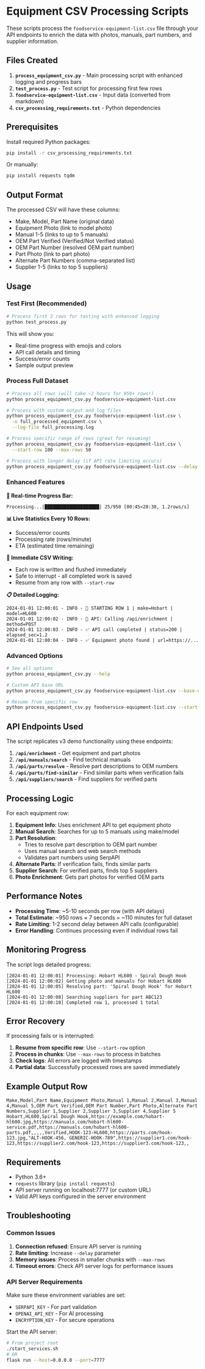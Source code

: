 # Equipment CSV Processing Scripts

These scripts process the `foodservice-equipment-list.csv` file through your API endpoints to enrich the data with photos, manuals, part numbers, and supplier information.

## Files Created

1. **`process_equipment_csv.py`** - Main processing script with enhanced logging and progress bars
2. **`test_process.py`** - Test script for processing first few rows
3. **`foodservice-equipment-list.csv`** - Input data (converted from markdown)
4. **`csv_processing_requirements.txt`** - Python dependencies

## Prerequisites

Install required Python packages:
```bash
pip install -r csv_processing_requirements.txt
```

Or manually:
```bash
pip install requests tqdm
```

## Output Format

The processed CSV will have these columns:
- Make, Model, Part Name (original data)
- Equipment Photo (link to model photo)
- Manual 1-5 (links to up to 5 manuals)
- OEM Part Verified (Verified/Not Verified status)
- OEM Part Number (resolved OEM part number)
- Part Photo (link to part photo)
- Alternate Part Numbers (comma-separated list)
- Supplier 1-5 (links to top 5 suppliers)

## Usage

### Test First (Recommended)
```bash
# Process first 3 rows for testing with enhanced logging
python test_process.py
```

This will show you:
- Real-time progress with emojis and colors
- API call details and timing
- Success/error counts
- Sample output preview

### Process Full Dataset
```bash
# Process all rows (will take ~2 hours for 950+ rows!)
python process_equipment_csv.py foodservice-equipment-list.csv

# Process with custom output and log files
python process_equipment_csv.py foodservice-equipment-list.csv \
  -o full_processed_equipment.csv \
  --log-file full_processing.log

# Process specific range of rows (great for resuming)
python process_equipment_csv.py foodservice-equipment-list.csv \
  --start-row 100 --max-rows 50

# Process with longer delay (if API rate limiting occurs)
python process_equipment_csv.py foodservice-equipment-list.csv --delay 3.0
```

### Enhanced Features

**🎯 Real-time Progress Bar:**
```
Processing...|████████████████████| 25/950 [00:45<28:30, 1.2rows/s]
```

**📊 Live Statistics Every 10 Rows:**
- Success/error counts
- Processing rate (rows/minute)
- ETA (estimated time remaining)

**💾 Immediate CSV Writing:**
- Each row is written and flushed immediately
- Safe to interrupt - all completed work is saved
- Resume from any row with `--start-row`

**📋 Detailed Logging:**
```
2024-01-01 12:00:01 - INFO - 🚀 STARTING ROW 1 | make=Hobart | model=HL600
2024-01-01 12:00:02 - INFO - 🔗 API: Calling /api/enrichment | method=POST
2024-01-01 12:00:03 - INFO - ✅ API call completed | status=200 | elapsed_sec=1.2
2024-01-01 12:00:04 - INFO - ✅ Equipment photo found | url=https://...
```

### Advanced Options
```bash
# See all options
python process_equipment_csv.py --help

# Custom API base URL
python process_equipment_csv.py foodservice-equipment-list.csv --base-url http://localhost:8080

# Resume from specific row
python process_equipment_csv.py foodservice-equipment-list.csv --start-row 100 --max-rows 100
```

## API Endpoints Used

The script replicates v3 demo functionality using these endpoints:

1. **`/api/enrichment`** - Get equipment and part photos
2. **`/api/manuals/search`** - Find technical manuals 
3. **`/api/parts/resolve`** - Resolve part descriptions to OEM numbers
4. **`/api/parts/find-similar`** - Find similar parts when verification fails
5. **`/api/suppliers/search`** - Find suppliers for verified parts

## Processing Logic

For each equipment row:

1. **Equipment Info**: Uses enrichment API to get equipment photo
2. **Manual Search**: Searches for up to 5 manuals using make/model
3. **Part Resolution**: 
   - Tries to resolve part description to OEM part number
   - Uses manual search and web search methods
   - Validates part numbers using SerpAPI
4. **Alternate Parts**: If verification fails, finds similar parts
5. **Supplier Search**: For verified parts, finds top 5 suppliers
6. **Photo Enrichment**: Gets part photos for verified OEM parts

## Performance Notes

- **Processing Time**: ~5-10 seconds per row (with API delays)
- **Total Estimate**: ~950 rows × 7 seconds = ~110 minutes for full dataset
- **Rate Limiting**: 1-2 second delay between API calls (configurable)
- **Error Handling**: Continues processing even if individual rows fail

## Monitoring Progress

The script logs detailed progress:
```
[2024-01-01 12:00:01] Processing: Hobart HL600 - Spiral Dough Hook
[2024-01-01 12:00:02] Getting photo and manuals for Hobart HL600
[2024-01-01 12:00:05] Resolving part: 'Spiral Dough Hook' for Hobart HL600
[2024-01-01 12:00:08] Searching suppliers for part ABC123
[2024-01-01 12:00:10] Completed row 1, processed 1 total
```

## Error Recovery

If processing fails or is interrupted:

1. **Resume from specific row**: Use `--start-row` option
2. **Process in chunks**: Use `--max-rows` to process in batches
3. **Check logs**: All errors are logged with timestamps
4. **Partial data**: Successfully processed rows are saved immediately

## Example Output Row

```csv
Make,Model,Part Name,Equipment Photo,Manual 1,Manual 2,Manual 3,Manual 4,Manual 5,OEM Part Verified,OEM Part Number,Part Photo,Alternate Part Numbers,Supplier 1,Supplier 2,Supplier 3,Supplier 4,Supplier 5
Hobart,HL600,Spiral Dough Hook,https://example.com/hobart-hl600.jpg,https://manuals.com/hobart-hl600-service.pdf,https://manuals.com/hobart-hl600-parts.pdf,,,,,Verified,HOOK-123-HL600,https://parts.com/hook-123.jpg,"ALT-HOOK-456, GENERIC-HOOK-789",https://supplier1.com/hook-123,https://supplier2.com/hook-123,https://supplier3.com/hook-123,,
```

## Requirements

- Python 3.6+
- `requests` library (`pip install requests`)
- API server running on localhost:7777 (or custom URL)
- Valid API keys configured in the server environment

## Troubleshooting

### Common Issues

1. **Connection refused**: Ensure API server is running
2. **Rate limiting**: Increase `--delay` parameter
3. **Memory issues**: Process in smaller chunks with `--max-rows`
4. **Timeout errors**: Check API server logs for performance issues

### API Server Requirements

Make sure these environment variables are set:
- `SERPAPI_KEY` - For part validation
- `OPENAI_API_KEY` - For AI processing
- `ENCRYPTION_KEY` - For secure operations

Start the API server:
```bash
# From project root
./start_services.sh
# OR
flask run --host=0.0.0.0 --port=7777
```